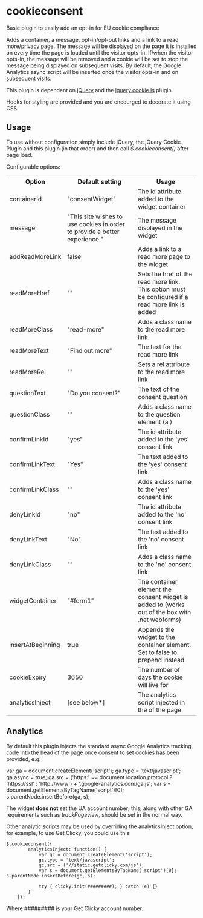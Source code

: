 cookieconsent
=============

Basic plugin to easily add an opt-in for EU cookie compliance

Adds a container, a message, opt-in/opt-out links and a link to a read more/privacy page. The message will be displayed on the page it is installed on every time the page is loaded until the visitor opts-in. If/when the visitor opts-in, the message will be removed and a cookie will be set to stop the message being displayed on subsequent visits. By default, the Google Analytics async script will be inserted once the visitor opts-in and on subsequent visits.

This plugin is dependent on [jQuery](http://jquery.com/) and the [jquery.cookie.js](https://github.com/carhartl/jquery-cookie) plugin.

Hooks for styling are provided and you are encourged to decorate it using CSS. 

Usage
-------------

To use without configuration simply include jQuery, the jQuery Cookie Plugin and this plugin (in that order) and then call *$.cookieconsent()* after page load.

Configurable options:

<table>
	<tr>
		<th>Option</th><th>Default setting</th><th>Usage</th>
	</tr>
	<tr>
		<td>containerId</td><td>"consentWidget"</td><td>The id attribute added to the widget container</td>
	</tr>
	<tr>
		<td>message</td><td>"This site wishes to use cookies in order to provide a better experience."</td><td>The message displayed in the widget</td>
	</tr>
	<tr>
		<td>addReadMoreLink</td><td>false</td><td>Adds a link to a read more page to the widget</td>
	</tr>
	<tr>
		<td>readMoreHref</td><td>""</td><td>Sets the href of the read more link. This option must be configured if a read more link is added</td>
	</tr>
	<tr>
		<td>readMoreClass</td><td>"read-more"</td><td>Adds a class name to the read more link</td>
	</tr>
	<tr>
		<td>readMoreText</td><td>"Find out more"</td><td>The text for the read more link</td>
	</tr>
	<tr>
		<td>readMoreRel</td><td>""</td><td>Sets a rel attribute to the read more link</td>
	</tr>
	<tr>
		<td>questionText</td><td>"Do you consent?"</td><td>The text of the consent question</td>
	</tr>
	<tr>
		<td>questionClass</td><td>""</td><td>Adds a class name to the question element (a <span>)</td>
	</tr>
	<tr>
		<td>confirmLinkId</td><td>"yes"</td><td>The id attribute added to the 'yes' consent link</td>
	</tr>
	<tr>
		<td>confirmLinkText</td><td>"Yes"</td><td>The text added to the 'yes' consent link</td>
	</tr>
	<tr>
		<td>confirmLinkClass</td><td>""</td><td>Adds a class name to the 'yes' consent link</td>
	</tr>
	<tr>
		<td>denyLinkId</td><td>"no"</td><td>The id attribute added to the 'no' consent link</td>
	</tr>
	<tr>
		<td>denyLinkText</td><td>"No"</td><td>The text added to the 'no' consent link</td>
	</tr>
	<tr>
		<td>denyLinkClass</td><td>""</td><td>Adds a class name to the 'no' consent link</td>
	</tr>
	<tr>
		<td>widgetContainer</td><td>"#form1"</td><td>The container element the consent widget is added to (works out of the box with .net webforms)</td>
	</tr>
	<tr>
		<td>insertAtBeginning</td><td>true</td><td>Appends the widget to the container element. Set to false to prepend instead</td>
	</tr>
	<tr>
		<td>cookieExpiry</td><td>3650</td><td>The number of days the cookie will live for</td>
	</tr>
	<tr>
		<td>analyticsInject</td><td>[see below*]</td><td>The analytics script injected in the <head> of the page</td>
	</tr>
</table>

Analytics
-------------

By default this plugin injects the standard async Google Analytics tracking code into the head of the page once consent to set cookies has been provided, e.g:

var ga = document.createElement('script'); ga.type = 'text/javascript'; ga.async = true;
ga.src = ('https:' == document.location.protocol ? 'https://ssl' : 'http://www') + '.google-analytics.com/ga.js';
var s = document.getElementsByTagName('script')[0]; s.parentNode.insertBefore(ga, s);

The widget **does not** set the UA account number; this, along with other GA requirements such as *trackPageview*, should be set in the normal way.

Other analytic scripts may be used by overriding the analyticsInject option, for example, to use Get Clicky, you could use this:

    $.cookieconsent({
            analyticsInject: function() {
                var gc = document.createElement('script'); 
                gc.type = 'text/javascript'; 
                gc.src = ('//static.getclicky.com/js');
                var s = document.getElementsByTagName('script')[0]; s.parentNode.insertBefore(gc, s);

                try { clicky.init(#########); } catch (e) {}
            }
        });
		
Where ######### is your Get Clicky account number.